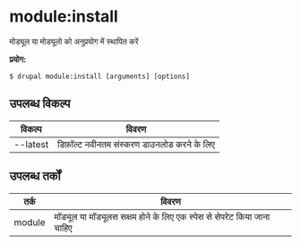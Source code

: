 # module:install
मोड्यूल या मोड्यूलो को अनुप्रयोग में स्थापित करें

**प्रयोग:**
```
$ drupal module:install [arguments] [options] 
```

## उपलब्ध विकल्प
विकल्प | विवरण
-------|-------------
--latest | डिफ़ॉल्ट नवीनतम संस्करण डाउनलोड करने के लिए

## उपलब्ध तर्कों
तर्क | विवरण
---------|-------------
module | मॉड्यूल या मॉड्यूलस सक्षम होने के लिए एक स्पेस से सेपरेट किया जाना चाहिए
